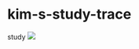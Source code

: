 # kim-s-study-trace
study 
<img src="https://img.shields.io/badge/kim's study store-색상코드?style=flat-square&logo=로고명&logoColor=로고색"/>
